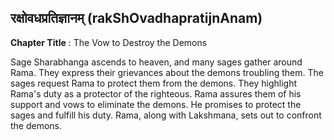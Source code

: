 ## रक्षोवधप्रतिज्ञानम् (rakShOvadhapratijnAnam)
**Chapter Title** : The Vow to Destroy the Demons

Sage Sharabhanga ascends to heaven, and many sages gather around Rama. They express their grievances about the demons troubling them. The sages request Rama to protect them from the demons. They highlight Rama's duty as a protector of the righteous. Rama assures them of his support and vows to eliminate the demons. He promises to protect the sages and fulfill his duty. Rama, along with Lakshmana, sets out to confront the demons.